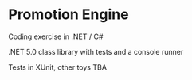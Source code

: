 # Promotion Engine

Coding exercise in .NET / C#

.NET 5.0 class library with tests and a console runner

Tests in XUnit, other toys TBA